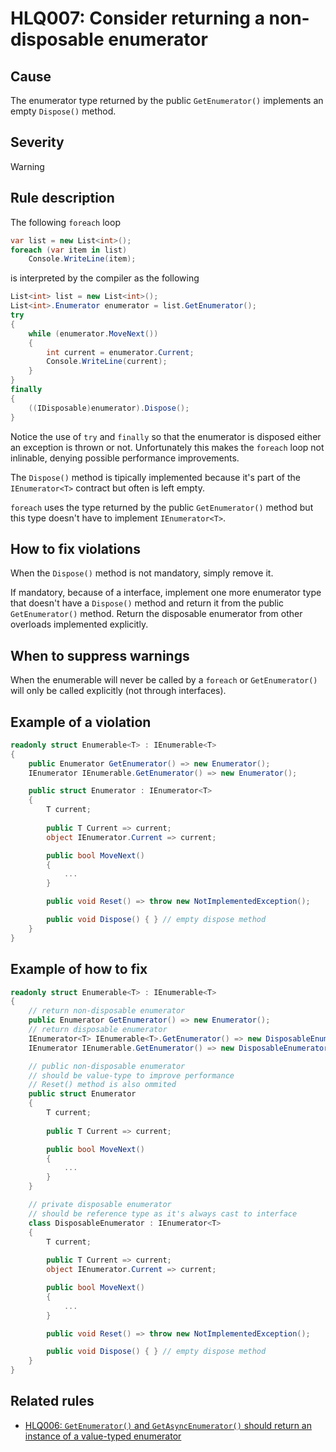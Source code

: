 ﻿# HLQ007: Consider returning a non-disposable enumerator

## Cause

The enumerator type returned by the public `GetEnumerator()` implements an empty `Dispose()` method.

## Severity

Warning

## Rule description

The following `foreach` loop

``` csharp
var list = new List<int>();
foreach (var item in list)
    Console.WriteLine(item);
```

is interpreted by the compiler as the following

``` csharp
List<int> list = new List<int>();
List<int>.Enumerator enumerator = list.GetEnumerator();
try
{
    while (enumerator.MoveNext())
    {
        int current = enumerator.Current;
        Console.WriteLine(current);
    }
}
finally
{
    ((IDisposable)enumerator).Dispose();
}
```

Notice the use of  `try` and `finally` so that the enumerator is disposed either an exception is thrown or not. Unfortunately this makes the `foreach` loop not inlinable, denying possible performance improvements.

The `Dispose()` method is tipically implemented because it's part of the `IEnumerator<T>` contract but often is left empty.

`foreach` uses the type returned by the public `GetEnumerator()` method but this type doesn't have to implement `IEnumerator<T>`. 

## How to fix violations

When the `Dispose()` method is not mandatory, simply remove it.

If mandatory, because of a interface, implement one more enumerator type that doesn't have a `Dispose()` method and return it from the public  `GetEnumerator()` method. Return the disposable enumerator from other overloads implemented explicitly.

## When to suppress warnings

When the enumerable will never be called by a `foreach` or `GetEnumerator()` will only be called explicitly (not through interfaces).

## Example of a violation

```csharp
readonly struct Enumerable<T> : IEnumerable<T>
{
    public Enumerator GetEnumerator() => new Enumerator();
    IEnumerator IEnumerable.GetEnumerator() => new Enumerator();

    public struct Enumerator : IEnumerator<T>
    {
        T current;
        
        public T Current => current;
        object IEnumerator.Current => current;

        public bool MoveNext() 
        {
            ...
        }

        public void Reset() => throw new NotImplementedException();

        public void Dispose() { } // empty dispose method
    }
}

```

## Example of how to fix

```csharp
readonly struct Enumerable<T> : IEnumerable<T>
{
    // return non-disposable enumerator
    public Enumerator GetEnumerator() => new Enumerator();
    // return disposable enumerator
    IEnumerator<T> IEnumerable<T>.GetEnumerator() => new DisposableEnumerator();
    IEnumerator IEnumerable.GetEnumerator() => new DisposableEnumerator();

    // public non-disposable enumerator
    // should be value-type to improve performance
    // Reset() method is also ommited
    public struct Enumerator 
    {
        T current;
        
        public T Current => current;

        public bool MoveNext() 
        {
            ...
        }
    }

    // private disposable enumerator
    // should be reference type as it's always cast to interface 
    class DisposableEnumerator : IEnumerator<T> 
    {
        T current;
        
        public T Current => current;
        object IEnumerator.Current => current;

        public bool MoveNext() 
        {
            ...
        }

        public void Reset() => throw new NotImplementedException();

        public void Dispose() { } // empty dispose method
    }
}

```

## Related rules

- [HLQ006: `GetEnumerator()` and `GetAsyncEnumerator()` should return an instance of a value-typed enumerator](https://github.com/NetFabric/NetFabric.Hyperlinq.Analyzer/blob/master/docs/reference/HLQ006_GetEnumeratorReturnType.md)